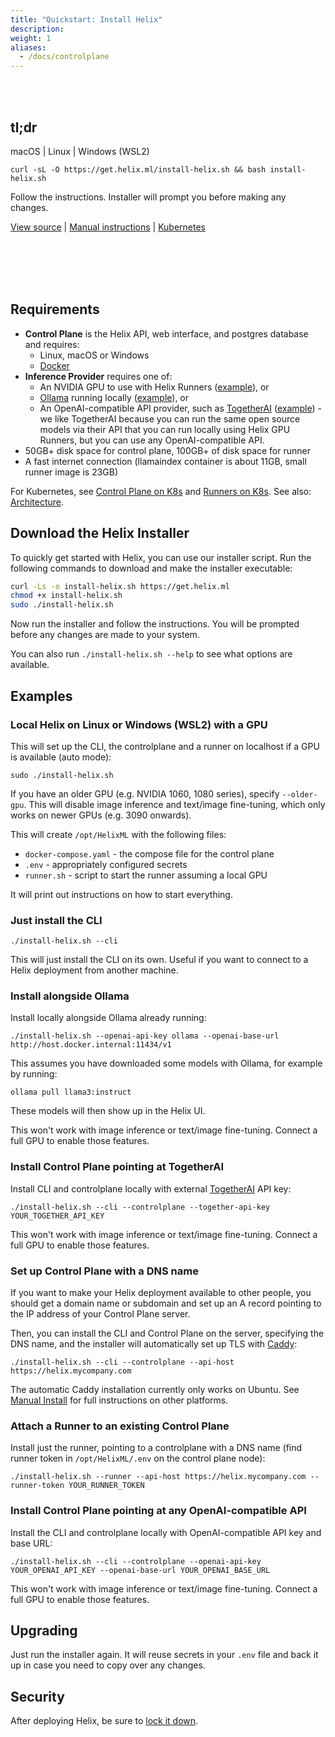 ```yaml
---
title: "Quickstart: Install Helix"
description:
weight: 1
aliases:
  - /docs/controlplane
---
```


<br/>
<br/>

## tl;dr

macOS | Linux | Windows (WSL2)

```
curl -sL -O https://get.helix.ml/install-helix.sh && bash install-helix.sh
```
Follow the instructions. Installer will prompt you before making any changes.

[View source](https://get.helix.ml) | [Manual instructions](/helix/private-deployment/manual-install/) | [Kubernetes](/helix/private-deployment/helix-controlplane-helm-chart/)

<br/>
<br/>
<br/>
<br/>

## Requirements

* **Control Plane** is the Helix API, web interface, and postgres database and requires:
  * Linux, macOS or Windows
  * [Docker](https://docs.docker.com/get-started/get-docker/)
* **Inference Provider** requires one of:
  * An NVIDIA GPU to use with Helix Runners ([example](/helix/private-deployment/controlplane/#local-helix-on-linux-or-windows-wsl2-with-a-gpu)), or
  * [Ollama](https://ollama.com) running locally ([example](/helix/private-deployment/controlplane/#install-alongside-ollama)), or
  * An OpenAI-compatible API provider, such as [TogetherAI](https://together.ai) ([example](/helix/private-deployment/controlplane/#install-control-plane-pointing-at-togetherai)) - we like TogetherAI because you can run the same open source models via their API that you can run locally using Helix GPU Runners, but you can use any OpenAI-compatible API.
* 50GB+ disk space for control plane, 100GB+ of disk space for runner
* A fast internet connection (llamaindex container is about 11GB, small runner image is 23GB)

For Kubernetes, see [Control Plane on K8s](/helix/private-deployment/helix-controlplane-helm-chart/) and [Runners on K8s](/helix/private-deployment/helix-runner-helm-chart/).  See also: [Architecture](/helix/getting-started/architecture).

## Download the Helix Installer

To quickly get started with Helix, you can use our installer script. Run the following commands to download and make the installer executable:

```bash
curl -Ls -o install-helix.sh https://get.helix.ml
chmod +x install-helix.sh
sudo ./install-helix.sh
```

Now run the installer and follow the instructions. You will be prompted before any changes are made to your system.

You can also run `./install-helix.sh --help` to see what options are available.

## Examples

### Local Helix on Linux or Windows (WSL2) with a GPU

This will set up the CLI, the controlplane and a runner on localhost if a GPU is available (auto mode):
```
sudo ./install-helix.sh
```

If you have an older GPU (e.g. NVIDIA 1060, 1080 series), specify `--older-gpu`. This will disable image inference and text/image fine-tuning, which only works on newer GPUs (e.g. 3090 onwards).

This will create `/opt/HelixML` with the following files:
* `docker-compose.yaml` - the compose file for the control plane
* `.env` - appropriately configured secrets
* `runner.sh` - script to start the runner assuming a local GPU

It will print out instructions on how to start everything.


### Just install the CLI

```
./install-helix.sh --cli
```

This will just install the CLI on its own. Useful if you want to connect to a Helix deployment from another machine.


### Install alongside Ollama

Install locally alongside Ollama already running:
```
./install-helix.sh --openai-api-key ollama --openai-base-url http://host.docker.internal:11434/v1
```

This assumes you have downloaded some models with Ollama, for example by running:
```
ollama pull llama3:instruct
```
These models will then show up in the Helix UI.

This won't work with image inference or text/image fine-tuning. Connect a full GPU to enable those features.


### Install Control Plane pointing at TogetherAI

Install CLI and controlplane locally with external [TogetherAI](https://together.ai) API key:
```
./install-helix.sh --cli --controlplane --together-api-key YOUR_TOGETHER_API_KEY
```

This won't work with image inference or text/image fine-tuning. Connect a full GPU to enable those features.

### Set up Control Plane with a DNS name

If you want to make your Helix deployment available to other people, you should get a domain name or subdomain and set up an A record pointing to the IP address of your Control Plane server.

Then, you can install the CLI and Control Plane on the server, specifying the DNS name, and the installer will automatically set up TLS with [Caddy](https://caddyserver.com/):
```
./install-helix.sh --cli --controlplane --api-host https://helix.mycompany.com
```

The automatic Caddy installation currently only works on Ubuntu.
See [Manual Install](/helix/private-deployment/manual-install/) for full instructions on other platforms.


### Attach a Runner to an existing Control Plane

Install just the runner, pointing to a controlplane with a DNS name (find runner token in `/opt/HelixML/.env` on the control plane node):
```
./install-helix.sh --runner --api-host https://helix.mycompany.com --runner-token YOUR_RUNNER_TOKEN
```

### Install Control Plane pointing at any OpenAI-compatible API

Install the CLI and controlplane locally with OpenAI-compatible API key and base URL:

```
./install-helix.sh --cli --controlplane --openai-api-key YOUR_OPENAI_API_KEY --openai-base-url YOUR_OPENAI_BASE_URL
```

This won't work with image inference or text/image fine-tuning. Connect a full GPU to enable those features.

## Upgrading

Just run the installer again. It will reuse secrets in your `.env` file and back it up in case you need to copy over any changes.

## Security

After deploying Helix, be sure to [lock it down](/helix/private-deployment/manual-install/#locking-down-the-stack).